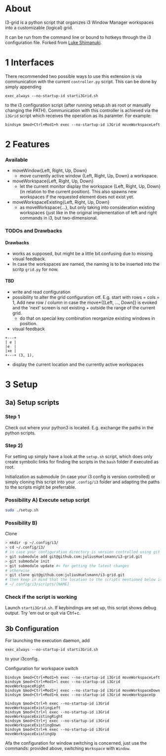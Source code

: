 # About 
I3-grid is a python script that organizes i3 Window Manager workspaces into
a customizable (logical) grid. 


It can be run from the command line or bound to hotkeys through the i3 
configuration file. 
Forked from [Luke Shimanuki](https://github.com/lukeshimanuki/i3-grid).


# 1 Interfaces 
There recommended two possible ways to use this extension is via communication 
with the current `controller.py` script. This can be done
by simply appending  
```
exec_always --no-startup-id starti3Grid.sh 
```
to the i3 configuration script (after running setup.sh as root or manually
changing the PATH). Communication with this controller is achieved via the
`i3Grid` script which receives the operation as its paramter. For example:

```
bindsym $mod+Ctrl+Mod1+h exec --no-startup-id i3Grid moveWorkspaceLeft
```



# 2 Features
### Available
- moveWindow{Left, Right, Up, Down} 
    - move currently active window {Left, Right, Up, Down} a workspace.
- moveWorkspace{Left, Right, Up, Down}
    - let the current monitor display the workspace {Left, Right, Up, Down} 
      (in relation to the current position). This also spawns new workspaces if
      the requested element does not exist yet. 
- moveWorkspaceExisting{Left, Right, Up, Down}
    - as moveWorkspace{...}, but only taking into consideration existing
      workspaces (just like in the original implementation of left and right
      commands in i3, but two-dimensional.

### TODOs and Drawbacks 
#### Drawbacks 
- works as supposed, but might be a little bit confusing due to missing visual
  feedback. 
- In case the workspaces are named, the naming is to be inserted into the
  scritp `grid.py` for now.
  
#### TBD
- write and read configuration  
- possibility to alter the grid configuration otf. E.g. start with rows = cols = 1, 
  Add new row / column in case the move\*{[Left, ..., Down]}  is evoked and
  the 'next' screen is not existing + outside the range of the current grid.
  - do that on special key combination 
  reorganize existing windows in position. 
- visual feedback
```
+---+
| e |
|e  |
|xe |
+---+ (3, 1), 
```
  - display the current location and the currently active workspaces 


# 3 Setup

## 3a) Setup scripts

### Step 1
Check out where your python3 is located. E.g. exchange the paths in the python
scripts.

### Step 2)
For setting up simply have a look at the `setup.sh` script, which does only
create symbolic links for finding the scripts in the `bash` folder if executed
as root.

Initialization as submodule (in case your i3 config is version controlled) or
simply cloning this script into your `.config/i3` folder and adapting the paths
to the scripts might be preferrable.

### Possibility A) Execute setup script
```bash
sudo ./setup.sh
```

### Possibility B)
Clone 
```bash
> mkdir -p ~/.config/i3/
> cd ~/.config/i3/
# in case your configuration directory is version controlled using git
> git submodule add git@github.com:juliusHuelsmann/i3-grid.git
> git submodule init
> git submodule update #< for getting the latest changes
# otherwise
> git clone git@github.com:juliusHuelsmann/i3-grid.git
# then keep in mind that the location to the scripts mentioned below is
# ~/.config/i3/scripts/[NAME]
```

### Check if the script is working
Launch 
`starti3Grid.sh`. 
If keybindings are set up, this script shows debug output. Try 'em out or quit
via Ctrl+c.



## 3b Configuration
For launching the execution daemon, add 
```
exec_always --no-startup-id starti3Grid.sh 
```
to your i3config.

Configuration for workspace switch
```
bindsym $mod+Ctrl+Mod1+h exec --no-startup-id i3Grid moveWorkspaceLeft
bindsym $mod+Ctrl+Mod1+l exec --no-startup-id i3Grid moveWorkspaceRight
bindsym $mod+Ctrl+Mod1+j exec --no-startup-id i3Grid moveWorkspaceDown
bindsym $mod+Ctrl+Mod1+k exec --no-startup-id i3Grid moveWorkspaceUp

bindsym $mod+Ctrl+h exec --no-startup-id i3Grid moveWorkspaceExistingLeft
bindsym $mod+Ctrl+l exec --no-startup-id i3Grid moveWorkspaceExistingRight
bindsym $mod+Ctrl+j exec --no-startup-id i3Grid moveWorkspaceExistingDown
bindsym $mod+Ctrl+k exec --no-startup-id i3Grid moveWorkspaceExistingUp
```

Afa the configuration for window switching is concerned, just use the commands:
provided above, switching `Workspace` with `Window`.
